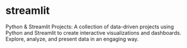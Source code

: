 # streamlit
Python &amp; Streamlit Projects: A collection of data-driven projects using Python and Streamlit to create interactive visualizations and dashboards. Explore, analyze, and present data in an engaging way.
